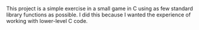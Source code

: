 This project is a simple exercise in a small game in C using as few standard library functions as possible. I did this because I wanted the experience of working with lower-level C code. 
